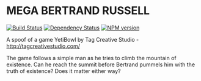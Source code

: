 # MEGA BERTRAND RUSSELL

 [![Build Status](https://img.shields.io/travis/visionmedia/jade/master.svg)](https://travis-ci.org/visionmedia/jade)
 [![Dependency Status](https://img.shields.io/gemnasium/visionmedia/jade.svg)](https://gemnasium.com/visionmedia/jade)
 [![NPM version](https://img.shields.io/npm/v/jade.svg)](http://badge.fury.io/js/jade)

A spoof of a game YetiBowl by Tag Creative Studio - http://tagcreativestudio.com/

The game follows a simple man as he tries to climb the mountain of existence. Can he reach the summit before Bertrand pummels him with the truth of existence? Does it matter either way?

